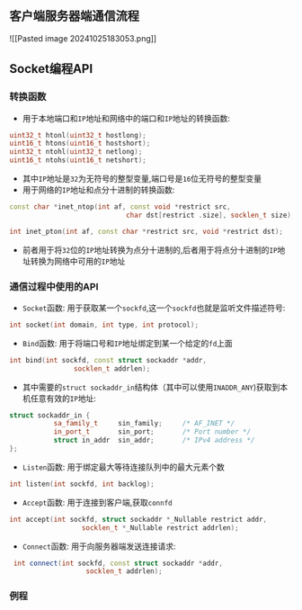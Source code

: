 ## 客户端服务器端通信流程
![[Pasted image 20241025183053.png]]

## Socket编程API
### 转换函数
- 用于本地端口和`IP`地址和网络中的端口和`IP`地址的转换函数:
```c++
uint32_t htonl(uint32_t hostlong);
uint16_t htons(uint16_t hostshort);
uint32_t ntohl(uint32_t netlong);
uint16_t ntohs(uint16_t netshort);
```
- 其中`IP`地址是`32`为无符号的整型变量,端口号是`16`位无符号的整型变量
- 用于网络的`IP`地址和点分十进制的转换函数:
```c++
const char *inet_ntop(int af, const void *restrict src,
                             char dst[restrict .size], socklen_t size);

int inet_pton(int af, const char *restrict src, void *restrict dst);
```
- 前者用于将`32`位的`IP`地址转换为点分十进制的,后者用于将点分十进制的`IP`地址转换为网络中可用的`IP`地址
### 通信过程中使用的API
- `Socket`函数: 用于获取某一个`sockfd`,这一个`sockfd`也就是监听文件描述符号:
```c++
int socket(int domain, int type, int protocol);
```
- `Bind`函数: 用于将端口号和`IP`地址绑定到某一个给定的`fd`上面
```c++
int bind(int sockfd, const struct sockaddr *addr,
                socklen_t addrlen);

```
- 其中需要的`struct sockaddr_in`结构体（其中可以使用`INADDR_ANY`)获取到本机任意有效的`IP`地址:
```c++
struct sockaddr_in {
           sa_family_t     sin_family;     /* AF_INET */
           in_port_t       sin_port;       /* Port number */
           struct in_addr  sin_addr;       /* IPv4 address */
};
```
- `Listen`函数: 用于绑定最大等待连接队列中的最大元素个数
```c++
int listen(int sockfd, int backlog);
```
- `Accept`函数: 用于连接到客户端,获取`connfd`
```c++
int accept(int sockfd, struct sockaddr *_Nullable restrict addr,
                  socklen_t *_Nullable restrict addrlen);
```
- `Connect`函数: 用于向服务器端发送连接请求:
```c++
 int connect(int sockfd, const struct sockaddr *addr,
                   socklen_t addrlen);
```
### 例程

